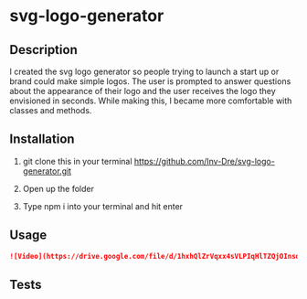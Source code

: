 # svg-logo-generator

## Description
I created the svg logo generator so people trying to launch a start up or brand could make simple logos. The user is prompted to answer questions about the appearance of their logo and the user receives the logo they envisioned in seconds. While making this, I became more comfortable with classes and methods.

## Installation

1. git clone this in your terminal
https://github.com/Inv-Dre/svg-logo-generator.git

2. Open up the folder

3. Type npm i into your terminal and hit enter

## Usage

```md
![Video](https://drive.google.com/file/d/1hxhQlZrVqxx4sVLPIqHlTZQjOInsdsYl/view)
```

## Tests
